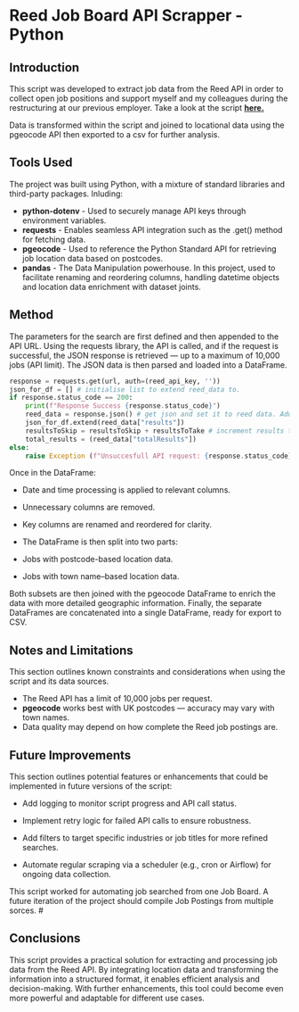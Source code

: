 # Reed Job Board API Scrapper - Python
## Introduction
This script was developed to extract job data from the Reed API in order to collect open job positions and support myself and my colleagues during the restructuring at our previous employer. Take a look at the script [**here.**](reed_scrapper/2_Project/reed_jobs_api_scrapper_v1.0.ipynb)

Data is transformed within the script and joined to locational data using the pgeocode API then exported to a csv for further analysis.

## Tools Used

The project was built using Python, with a mixture of standard libraries and third-party packages. Inluding:

- **python-dotenv** - Used to securely manage API keys through environment variables.
- **requests** - Enables seamless API integration such as the .get() method for fetching data.
- **pgeocode** - Used to reference the Python Standard API for retrieving job location data based on postcodes.
- **pandas** - The Data Manipulation powerhouse. In this project, used to facilitate renaming and reordering columns, handling datetime objects and location data enrichment with dataset joints.


## Method

The parameters for the search are first defined and then appended to the API URL. Using the requests library, the API is called, and if the request is successful, the JSON response is retrieved — up to a maximum of 10,000 jobs (API limit). The JSON data is then parsed and loaded into a DataFrame.
```python
response = requests.get(url, auth=(reed_api_key, ''))
json_for_df = [] # initialise list to extend reed_data to.
if response.status_code == 200:
    print(f"Response Success {response.status_code}") 
    reed_data = response.json() # get json and set it to reed data. Add reed data to json_for_df below
    json_for_df.extend(reed_data["results"])
    resultsToSkip = resultsToSkip + resultsToTake # increment results to skip so i don't append the same data in the loop below
    total_results = (reed_data["totalResults"])
else:
    raise Exception (f"Unsuccesfull API request: {response.status_code}") # stops execution of code and exits with error message.

```



Once in the DataFrame:

- Date and time processing is applied to relevant columns.

- Unnecessary columns are removed.

- Key columns are renamed and reordered for clarity.

- The DataFrame is then split into two parts:

- Jobs with postcode-based location data.

- Jobs with town name–based location data.

Both subsets are then joined with the pgeocode DataFrame to enrich the data with more detailed geographic information. Finally, the separate DataFrames are concatenated into a single DataFrame, ready for export to CSV.


## Notes and Limitations

This section outlines known constraints and considerations when using the script and its data sources.

- The Reed API has a limit of 10,000 jobs per request.
- **pgeocode** works best with UK postcodes — accuracy may vary with town names.
- Data quality may depend on how complete the Reed job postings are.

## Future Improvements

This section outlines potential features or enhancements that could be implemented in future versions of the script:

- Add logging to monitor script progress and API call status.

- Implement retry logic for failed API calls to ensure robustness.

- Add filters to target specific industries or job titles for more refined searches.

- Automate regular scraping via a scheduler (e.g., cron or Airflow) for ongoing data collection.

This script worked for automating job searched from one Job Board. A future iteration of the project should compile Job Postings from multiple sorces. #

## Conclusions

This script provides a practical solution for extracting and processing job data from the Reed API. By integrating location data and transforming the information into a structured format, it enables efficient analysis and decision-making. With further enhancements, this tool could become even more powerful and adaptable for different use cases.



